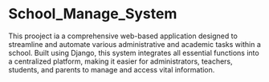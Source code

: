 # School_Manage_System
 This prooject ia a comprehensive web-based application designed to streamline and automate various administrative and academic tasks within a school. Built using Django, this system integrates all essential functions into a centralized platform, making it easier for administrators, teachers, students, and parents to manage and access vital information.
